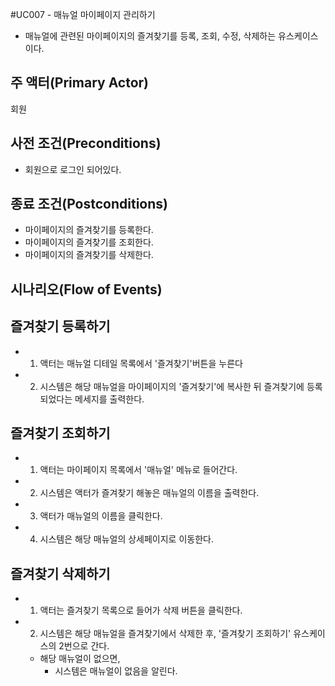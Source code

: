 #UC007 - 매뉴얼 마이페이지 관리하기
- 매뉴얼에 관련된 마이페이지의 즐겨찾기를 등록, 조회, 수정, 삭제하는 유스케이스이다.

## 주 액터(Primary Actor)
회원
## 사전 조건(Preconditions)
- 회원으로 로그인 되어있다.

## 종료 조건(Postconditions)
- 마이페이지의 즐겨찾기를 등록한다.
- 마이페이지의 즐겨찾기를 조회한다.
- 마이페이지의 즐겨찾기를 삭제한다.

## 시나리오(Flow of Events)

## 즐겨찾기 등록하기
- 1. 액터는 매뉴얼 디테일 목록에서 '즐겨찾기'버튼을 누른다
- 2. 시스템은 해당 매뉴얼을 마이페이지의 '즐겨찾기'에 복사한 뒤 즐겨찾기에 등록되었다는 메세지를 출력한다.

## 즐겨찾기 조회하기
- 1. 액터는 마이페이지 목록에서 '매뉴얼' 메뉴로 들어간다.
- 2. 시스템은 액터가 즐겨찾기 해놓은 매뉴얼의 이름을 출력한다.
- 3. 액터가 매뉴얼의 이름을 클릭한다.
- 4. 시스템은 해당 매뉴얼의 상세페이지로 이동한다.
      
## 즐겨찾기 삭제하기
- 1. 액터는 즐겨찾기 목록으로 들어가 삭제 버튼을 클릭한다.
- 2. 시스템은 해당 매뉴얼을 즐겨찾기에서 삭제한 후, '즐겨찾기 조회하기' 유스케이스의 2번으로 간다.
    - 해당 매뉴얼이 없으면,
      - 시스템은 매뉴얼이 없음을 알린다.
